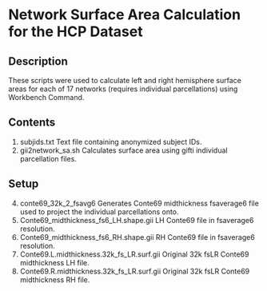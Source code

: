 # Network Surface Area Calculation for the HCP Dataset

## Description
These scripts were used to calculate left and right hemisphere surface areas for each of 17 networks (requires individual parcellations) using Workbench Command.

## Contents
1. subjids.txt Text file containing anonymized subject IDs.
2. gii2network_sa.sh Calculates surface area using gifti individual parcellation files.
## Setup

4. conte69_32k_2_fsavg6 Generates Conte69 midthickness fsaverage6 file used to project the individual parcellations onto.
5. Conte69_midthickness_fs6_LH.shape.gii LH Conte69 file in fsaverage6 resolution.
6. Conte69_midthickness_fs6_RH.shape.gii RH Conte69 file in fsaverage6 resolution.
7. Conte69.L.midthickness.32k_fs_LR.surf.gii Original 32k fsLR Conte69 midthickness LH file.
8. Conte69.R.midthickness.32k_fs_LR.surf.gii Original 32k fsLR Conte69 midthickness RH file.
